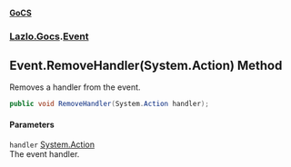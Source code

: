 #### [GoCS](./index.md 'index')
### [Lazlo.Gocs](./Lazlo-Gocs.md 'Lazlo.Gocs').[Event](./Lazlo-Gocs-Event.md 'Lazlo.Gocs.Event')
## Event.RemoveHandler(System.Action) Method
Removes a handler from the event.  
```C#
public void RemoveHandler(System.Action handler);
```
#### Parameters
<a name='Lazlo-Gocs-Event-RemoveHandler(System-Action)-handler'></a>
`handler` [System.Action](https://docs.microsoft.com/en-us/dotnet/api/System.Action 'System.Action')  
The event handler.  
  
